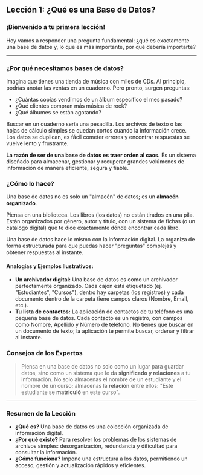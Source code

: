 ## Lección 1: ¿Qué es una Base de Datos?

### ¡Bienvenido a tu primera lección!

Hoy vamos a responder una pregunta fundamental: ¿qué es exactamente una base de datos y, lo que es más importante, por qué debería importarte?

---

### ¿Por qué necesitamos bases de datos?

Imagina que tienes una tienda de música con miles de CDs. Al principio, podrías anotar las ventas en un cuaderno. Pero pronto, surgen preguntas:
- ¿Cuántas copias vendimos de un álbum específico el mes pasado?
- ¿Qué clientes compran más música de rock?
- ¿Qué álbumes se están agotando?

Buscar en un cuaderno sería una pesadilla. Los archivos de texto o las hojas de cálculo simples se quedan cortos cuando la información crece. Los datos se duplican, es fácil cometer errores y encontrar respuestas se vuelve lento y frustrante.

**La razón de ser de una base de datos es traer orden al caos.** Es un sistema diseñado para almacenar, gestionar y recuperar grandes volúmenes de información de manera eficiente, segura y fiable.

### ¿Cómo lo hace? 

Una base de datos no es solo un "almacén" de datos; es un **almacén organizado**.

Piensa en una biblioteca. Los libros (los datos) no están tirados en una pila. Están organizados por género, autor y título, con un sistema de fichas (o un catálogo digital) que te dice exactamente dónde encontrar cada libro.

Una base de datos hace lo mismo con la información digital. La organiza de forma estructurada para que puedas hacer "preguntas" complejas y obtener respuestas al instante.

#### Analogías y Ejemplos Ilustrativos:

- **Un archivador digital:** Una base de datos es como un archivador perfectamente organizado. Cada cajón está etiquetado (ej. "Estudiantes", "Cursos"), dentro hay carpetas (los registros) y cada documento dentro de la carpeta tiene campos claros (Nombre, Email, etc.).
- **Tu lista de contactos:** La aplicación de contactos de tu teléfono es una pequeña base de datos. Cada contacto es un registro, con campos como Nombre, Apellido y Número de teléfono. No tienes que buscar en un documento de texto; la aplicación te permite buscar, ordenar y filtrar al instante.

### Consejos de los Expertos

> Piensa en una base de datos no solo como un lugar para guardar datos, sino como un sistema que le da **significado y relaciones** a tu información. No solo almacenas el nombre de un estudiante y el nombre de un curso; almacenas la **relación** entre ellos: "Este estudiante se **matriculó** en este curso".

---

### Resumen de la Lección

- **¿Qué es?** Una base de datos es una colección organizada de información digital.
- **¿Por qué existe?** Para resolver los problemas de los sistemas de archivos simples: desorganización, redundancia y dificultad para consultar la información.
- **¿Cómo funciona?** Impone una estructura a los datos, permitiendo un acceso, gestión y actualización rápidos y eficientes.
